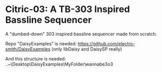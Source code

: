 # Citric-03: A TB-303 Inspired Bassline Sequencer
 A "dumbed-down" 303 inspired bassline sequencer made from scratch.

Repo "DaisyExamples" is needed: https://github.com/electro-smith/DaisyExamples (only libDaisy and DaisySP really)

And this structure is needed:
..\~\Desktop\DaisyExamples\MyFolder\wannabe3o3
